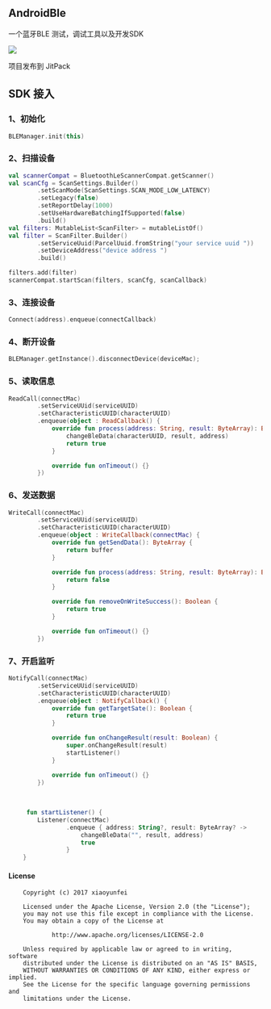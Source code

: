 AndroidBle
------
一个蓝牙BLE 测试，调试工具以及开发SDK


[![](https://jitpack.io/v/eson-yunfei/MyTest.svg)](https://jitpack.io/#eson-yunfei/MyTest)

项目发布到 JitPack

## SDK 接入

### 1、初始化



```kotlin
BLEManager.init(this)
```



### 2、扫描设备



```kotlin
val scannerCompat = BluetoothLeScannerCompat.getScanner()
val scanCfg = ScanSettings.Builder()
        .setScanMode(ScanSettings.SCAN_MODE_LOW_LATENCY)
        .setLegacy(false)
        .setReportDelay(1000)
        .setUseHardwareBatchingIfSupported(false)
        .build()
val filters: MutableList<ScanFilter> = mutableListOf()
val filter = ScanFilter.Builder()
        .setServiceUuid(ParcelUuid.fromString("your service uuid "))
        .setDeviceAddress("device address ")
        .build()

filters.add(filter)
scannerCompat.startScan(filters, scanCfg, scanCallback)
```





### 3、连接设备



```kotlin
Connect(address).enqueue(connectCallback)
```



### 4、断开设备



```kotlin
BLEManager.getInstance().disconnectDevice(deviceMac);
```

### 5、读取信息



```kotlin
ReadCall(connectMac)
        .setServiceUUid(serviceUUID)
        .setCharacteristicUUID(characterUUID)
        .enqueue(object : ReadCallback() {
            override fun process(address: String, result: ByteArray): Boolean {
                changeBleData(characterUUID, result, address)
                return true
            }

            override fun onTimeout() {}
        })
```



### 6、发送数据



```kotlin
WriteCall(connectMac)
        .setServiceUUid(serviceUUID)
        .setCharacteristicUUID(characterUUID)
        .enqueue(object : WriteCallback(connectMac) {
            override fun getSendData(): ByteArray {
                return buffer
            }

            override fun process(address: String, result: ByteArray): Boolean {
                return false
            }

            override fun removeOnWriteSuccess(): Boolean {
                return true
            }

            override fun onTimeout() {}
        })
```



### 7、开启监听

```kotlin
NotifyCall(connectMac)
        .setServiceUUid(serviceUUID)
        .setCharacteristicUUID(characterUUID)
        .enqueue(object : NotifyCallback() {
            override fun getTargetSate(): Boolean {
                return true
            }

            override fun onChangeResult(result: Boolean) {
                super.onChangeResult(result)
                startListener()
            }

            override fun onTimeout() {}
        })
        
        
        
     fun startListener() {
        Listener(connectMac)
                .enqueue { address: String?, result: ByteArray? ->
                    changeBleData("", result, address)
                    true
                }
    }
```

####  License


        Copyright (c) 2017 xiaoyunfei
    
        Licensed under the Apache License, Version 2.0 (the "License");
        you may not use this file except in compliance with the License.
        You may obtain a copy of the License at
    
                http://www.apache.org/licenses/LICENSE-2.0
    
        Unless required by applicable law or agreed to in writing, software
        distributed under the License is distributed on an "AS IS" BASIS,
        WITHOUT WARRANTIES OR CONDITIONS OF ANY KIND, either express or implied.
        See the License for the specific language governing permissions and
        limitations under the License.


